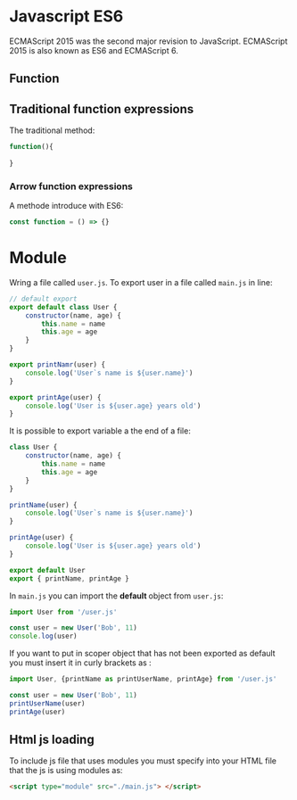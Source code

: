 # Javascript ES6

ECMAScript 2015 was the second major revision to JavaScript.
ECMAScript 2015 is also known as ES6 and ECMAScript 6.

## Function

## Traditional function expressions
The traditional method:

```js
function(){
	
}
```

### Arrow function expressions
A methode introduce with ES6:

```js
const function = () => {}
```

# Module

Wring a file called ```user.js```. To export user in a file called ```main.js``` in line:

```js
// default export 
export default class User {
    constructor(name, age) {
        this.name = name
        this.age = age
    }
}

export printNamr(user) {
    console.log('User`s name is ${user.name}')
}

export printAge(user) {
    console.log('User is ${user.age} years old')
}
```
It is possible to export variable a the end of a file:

```js
class User {
    constructor(name, age) {
        this.name = name
        this.age = age
    }
}

printName(user) {
    console.log('User`s name is ${user.name}')
}

printAge(user) {
    console.log('User is ${user.age} years old')
}

export default User
export { printName, printAge }
```

In ```main.js``` you can import the <b> default </b> object from ```user.js```:

```js
import User from '/user.js'

const user = new User('Bob', 11)
console.log(user)

```

If you want to put in scoper object that has not been exported as default you must insert it in curly brackets as :
```js
import User, {printName as printUserName, printAge} from '/user.js'

const user = new User('Bob', 11)
printUserName(user)
printAge(user)
```


## Html js loading

To include js file that uses modules you must specify into your HTML file that the js is using modules as:

```html
<script type="module" src="./main.js"> </script>
```

